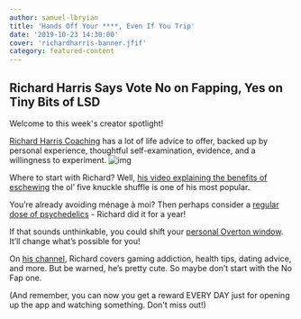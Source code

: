 ```yaml
---
author: samuel-lbryian
title: 'Hands Off Your ****, Even If You Trip'
date: '2019-10-23 14:30:00'
cover: 'richardharris-banner.jfif'
category: featured-content
---
```

## Richard Harris Says Vote No on Fapping, Yes on Tiny Bits of LSD

Welcome to this week's creator spotlight!

[Richard Harris Coaching](https://open.lbry.com/@RichardHarrisCoaching:4) has a lot of life advice to offer, backed up by personal experience, thoughtful self-examination, evidence, and a willingness to experiment.
![img](https://spee.ch/@lbrynews:0/lbrycast-richard-harris.jpeg)

Where to start with Richard? Well, [his video explaining the benefits of eschewing](http://open.lbry.com/@RichardHarrisCoaching#4/nofap-truth-one-year-of-nofap#6) the ol’ five knuckle shuffle is one of his most popular.

You’re already avoiding ménage à moi? Then perhaps consider a [regular dose of psychedelics](https://open.lbry.com/@RichardHarrisCoaching:4/microdosing-one-year-review:1) - Richard did it for a year!

If that sounds unthinkable, you could shift your [personal Overton window](https://open.lbry.com/@RichardHarrisCoaching:4/personal-growth-series-4-the-overton:1). It’ll change what’s possible for you!

On [his channel](https://open.lbry.com/@RichardHarrisCoaching:4), Richard covers gaming addiction, health tips, dating advice, and more. But be warned, he’s pretty cute. So maybe don’t start with the No Fap one.

(And remember, you can now you get a reward EVERY DAY just for opening up the app and watching something. Don't miss out!)
